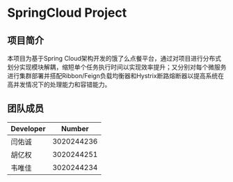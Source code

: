 # SpringCloud Project
## 项目简介
本项目为基于Spring Cloud架构开发的饿了么点餐平台，通过对项目进行分布式划分实现模块解耦，缩短单个任务执行时间以实现效率提升；又分别对每个微服务进行集群部署并搭配Ribbon/Feign负载均衡器和Hystrix断路熔断器以提高系统在高并发情况下的处理能力和容错能力。
## 团队成员
|Developer|Number|
|--|--|
|闫佑诚|3020244236|
|胡亿权|3020244251|
|韦唯佳|3020244234|